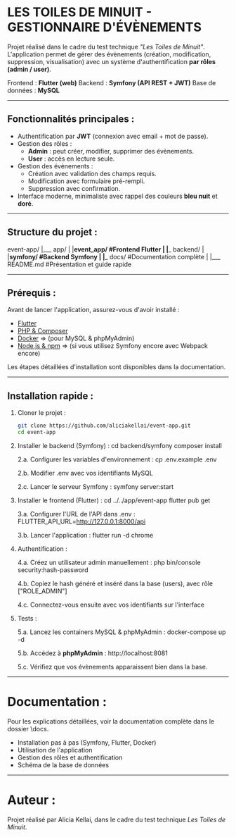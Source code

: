# LES TOILES DE MINUIT - GESTIONNAIRE D'ÉVÈNEMENTS

Projet réalisé dans le cadre du test technique *"Les Toiles de Minuit"*.
L'application permet de gérer des évènements (création, modification, suppression, visualisation) avec un système d'authentification **par rôles (admin / user)**.

Frontend : **Flutter (web)**
Backend : **Symfony (API REST + JWT)**
Base de données : **MySQL**


------------------------------------------------


## Fonctionnalités principales :

- Authentification par **JWT** (connexion avec email + mot de passe).
- Gestion des rôles :
    - **Admin** : peut créer, modifier, supprimer des évènements.
    - **User** : accès en lecture seule.
- Gestion des évènements : 
    - Création avec validation des champs requis.
    - Modification avec formulaire pré-rempli.
    - Suppression avec confirmation.
- Interface moderne, minimaliste avec rappel des couleurs **bleu nuit** et **doré**.


------------------------------------------------


## Structure du projet :

event-app/
    |___ app/
    |       |__event_app/       #Frontend Flutter
    |
    |___ backend/
    |       |__symfony/         #Backend Symfony
    |
    |___ docs/                  #Documentation complète
    |
    |___ README.md              #Présentation et guide rapide


------------------------------------------------


## Prérequis :

Avant de lancer l'application, assurez-vous d'avoir installé :

- [Flutter](https://docs.flutter.dev/get-started/install)
- [PHP & Composer](https://getcomposer.org/download)
- [Docker](https://docs.docker.com/get-docker) => (pour MySQL & phpMyAdmin)
- [Node.js & npm](https://nodejs.org/) => (si vous utilisez Symfony encore avec Webpack encore)

Les étapes détaillées d'installation sont disponibles dans la documentation.


------------------------------------------------


## Installation rapide :

1. Cloner le projet :
    ```bash
    git clone https://github.com/aliciakellai/event-app.git
    cd event-app

2. Installer le backend (Symfony) :
    cd backend/symfony
    composer install

    2.a. Configurer les variables d'environnement :
        cp .env.example .env

    2.b. Modifier .env avec vos identifiants MySQL

    2.c. Lancer le serveur Symfony :
        symfony server:start

3. Installer le frontend (Flutter) :
    cd ../../app/event-app
    flutter pub get

    3.a. Configurer l'URL de l'API dans .env :
    FLUTTER_API_URL=http://127.0.0.1:8000/api

    3.b. Lancer l'application :
    flutter run -d chrome

4. Authentification :

    4.a. Créez un utilisateur admin manuellement :
        php bin/console security:hash-password

    4.b. Copiez le hash généré et inséré dans la base (users), avec rôle ["ROLE_ADMIN"]
    
    4.c. Connectez-vous ensuite avec vos identifiants sur l'interface

5. Tests :

    5.a. Lancez les containers MySQL & phpMyAdmin :
        docker-compose up -d

    5.b. Accédez à **phpMyAdmin** : http://localhost:8081

    5.c. Vérifiez que vos évènements apparaissent bien dans la base.



------------------------------------------------


# Documentation :

Pour les explications détaillées, voir la documentation complète dans le dossier \docs.
- Installation pas à pas (Symfony, Flutter, Docker)
- Utilisation de l'application
- Gestion des rôles et authentification
- Schéma de la base de données


------------------------------------------------


# Auteur :

Projet réalisé par Alicia Kellai, dans le cadre du test technique *Les Toiles de Minuit*.



